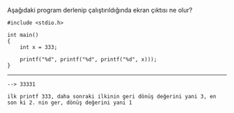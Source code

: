Aşağıdaki program derlenip çalıştırıldığında ekran çıktısı ne olur?
  
```
#include <stdio.h>

int main()
{
	int x = 333;

	printf("%d", printf("%d", printf("%d", x)));
}

```
-------------------------------------------------------------------
```
--> 33331

ilk printf 333, daha sonraki ilkinin geri dönüş değerini yani 3, en son ki 2. nin ger, dönüş değerini yani 1
```
